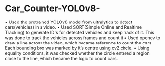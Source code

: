 # Car_Counter-YOLOv8-
• Used the pretrained YOLOv8 model from ultralytics to detect cars(vehicles) in a video.
• Used SORT(Simple Online and Realtime Tracking) to generate ID's for detected vehicles and keep track of it. This was done to track the vehicles across frames and count it
• Used opencv to draw a line across the video, which became reference to count the cars. Each bounding box was marked by it's centre using cv2.circle. 
• Using equality conditions, it was checked whether the circle entered a region close to the line, which became the logic to count cars.
